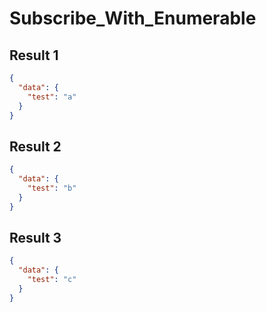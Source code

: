 # Subscribe_With_Enumerable

## Result 1

```json
{
  "data": {
    "test": "a"
  }
}
```

## Result 2

```json
{
  "data": {
    "test": "b"
  }
}
```

## Result 3

```json
{
  "data": {
    "test": "c"
  }
}
```

